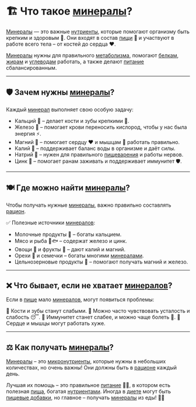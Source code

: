 # 🏗 Что такое [минералы](/home/takoo/2025_kidbook/WORK/health/nutrition/minerals.md)?

[Минералы](/home/takoo/2025_kidbook/WORK/health/nutrition/minerals.md) — это важные [нутриенты](/home/takoo/2025_kidbook/WORK/health/nutrition/nutrient.md), которые помогают организму быть крепким и здоровым 💪. Они входят в состав [пищи](/home/takoo/2025_kidbook/WORK/health/nutrition/food.md) 🍏 и участвуют в работе всего тела – от костей до сердца ❤️.

[Минералы](/home/takoo/2025_kidbook/WORK/health/nutrition/minerals.md) нужны для правильного [метаболизма](/home/takoo/2025_kidbook/WORK/health/nutrition/metabolism.md), помогают [белкам](/home/takoo/2025_kidbook/WORK/health/nutrition/protein.md), [жирам](/home/takoo/2025_kidbook/WORK/health/nutrition/fats.md) и [углеводам](/home/takoo/2025_kidbook/WORK/health/nutrition/carbohydrates.md) работать, а также делают [питание](/home/takoo/2025_kidbook/WORK/health/nutrition/nutrition.md) сбалансированным.

---

## 🛡 Зачем нужны [минералы](/home/takoo/2025_kidbook/WORK/health/nutrition/minerals.md)?

Каждый [минерал](/home/takoo/2025_kidbook/WORK/health/nutrition/minerals.md) выполняет свою особую задачу:

- Кальций 🥛 – делает кости и зубы крепкими 🦷.
- Железо 🥩 – помогает крови переносить кислород, чтобы у нас была энергия ⚡.
- Магний 🌿 – помогает сердцу ❤️ и мышцам 💪 работать правильно.
- Калий 🍌 – поддерживает баланс воды в организме и даёт силы.
- Натрий 🧂 – нужен для правильного [пищеварения](/home/takoo/2025_kidbook/WORK/health/nutrition/digestion.md) и работы нервов.
- Цинк 🥜 – помогает ранам заживать и поддерживает иммунитет 🛡.

---

## 🍽 Где можно найти [минералы](/home/takoo/2025_kidbook/WORK/health/nutrition/minerals.md)?

Чтобы получать нужные [минералы](/home/takoo/2025_kidbook/WORK/health/nutrition/minerals.md), важно правильно составлять [рацион](/home/takoo/2025_kidbook/WORK/health/nutrition/ration.md).

✅ Полезные источники [минералов](/home/takoo/2025_kidbook/WORK/health/nutrition/minerals.md):
- Молочные продукты 🥛 – богаты кальцием.
- Мясо и рыба 🥩🐟 – содержат железо и цинк.
- Овощи 🥦 и фрукты 🍌 – дают калий и магний.
- Орехи 🥜 и семечки – богаты многими [минералами](/home/takoo/2025_kidbook/WORK/health/nutrition/minerals.md).
- Цельнозерновые продукты 🌾 – помогают получать магний и железо.

---

## ❌ Что бывает, если не хватает [минералов](/home/takoo/2025_kidbook/WORK/health/nutrition/minerals.md)?

Если в [пище](/home/takoo/2025_kidbook/WORK/health/nutrition/food.md) мало [минералов](/home/takoo/2025_kidbook/WORK/health/nutrition/minerals.md), могут появиться проблемы:

🚫 Кости и зубы станут слабыми.
🚫 Можно часто чувствовать усталость и слабость 😴.
🚫 Иммунитет станет слабее, и можно чаще болеть 🤒.
🚫 Сердце и мышцы могут работать хуже.

---

## ⚖️ Как получать [минералы](/home/takoo/2025_kidbook/WORK/health/nutrition/minerals.md)?

[Минералы](/home/takoo/2025_kidbook/WORK/health/nutrition/minerals.md) – это [микронутриенты](/home/takoo/2025_kidbook/WORK/health/nutrition/micronutients.md), которые нужны в небольших количествах, но очень важны! Они должны быть в [рационе](/home/takoo/2025_kidbook/WORK/health/nutrition/ration.md) каждый день.

Лучшая их помощь – это правильное [питание](/home/takoo/2025_kidbook/WORK/health/nutrition/nutrition.md) 🥗✅, в котором есть полезная [пища](/home/takoo/2025_kidbook/WORK/health/nutrition/food.md), богатая [нутриентами](/home/takoo/2025_kidbook/WORK/health/nutrition/nutrient.md). Иногда в [диете](/home/takoo/2025_kidbook/WORK/health/nutrition/diet.md) могут быть [пищевые добавки](/home/takoo/2025_kidbook/WORK/health/nutrition/food_additives.md), но главное – получать [минералы](/home/takoo/2025_kidbook/WORK/health/nutrition/minerals.md) из еды! 🍏💚
